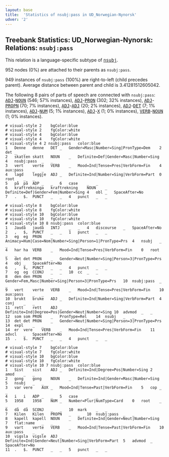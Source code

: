 ```yaml
---
layout: base
title:  'Statistics of nsubj:pass in UD_Norwegian-Nynorsk'
udver: '2'
---
```


## Treebank Statistics: UD_Norwegian-Nynorsk: Relations: `nsubj:pass`

This relation is a language-specific subtype of <tt><a href="no_nynorsk-dep-nsubj.html">nsubj</a></tt>.

952 nodes (0%) are attached to their parents as `nsubj:pass`.

949 instances of `nsubj:pass` (100%) are right-to-left (child precedes parent).
Average distance between parent and child is 3.41281512605042.

The following 8 pairs of parts of speech are connected with `nsubj:pass`: <tt><a href="no_nynorsk-pos-ADJ.html">ADJ</a></tt>-<tt><a href="no_nynorsk-pos-NOUN.html">NOUN</a></tt> (546; 57% instances), <tt><a href="no_nynorsk-pos-ADJ.html">ADJ</a></tt>-<tt><a href="no_nynorsk-pos-PRON.html">PRON</a></tt> (302; 32% instances), <tt><a href="no_nynorsk-pos-ADJ.html">ADJ</a></tt>-<tt><a href="no_nynorsk-pos-PROPN.html">PROPN</a></tt> (70; 7% instances), <tt><a href="no_nynorsk-pos-ADJ.html">ADJ</a></tt>-<tt><a href="no_nynorsk-pos-ADJ.html">ADJ</a></tt> (20; 2% instances), <tt><a href="no_nynorsk-pos-ADJ.html">ADJ</a></tt>-<tt><a href="no_nynorsk-pos-DET.html">DET</a></tt> (7; 1% instances), <tt><a href="no_nynorsk-pos-ADJ.html">ADJ</a></tt>-<tt><a href="no_nynorsk-pos-NUM.html">NUM</a></tt> (5; 1% instances), <tt><a href="no_nynorsk-pos-ADJ.html">ADJ</a></tt>-<tt><a href="no_nynorsk-pos-X.html">X</a></tt> (1; 0% instances), <tt><a href="no_nynorsk-pos-VERB.html">VERB</a></tt>-<tt><a href="no_nynorsk-pos-NOUN.html">NOUN</a></tt> (1; 0% instances).


~~~ conllu
# visual-style 2	bgColor:blue
# visual-style 2	fgColor:white
# visual-style 4	bgColor:blue
# visual-style 4	fgColor:white
# visual-style 4 2 nsubj:pass	color:blue
1	Denne	denne	DET	_	Gender=Masc|Number=Sing|PronType=Dem	2	det	_	_
2	skatten	skatt	NOUN	_	Definite=Def|Gender=Masc|Number=Sing	4	nsubj:pass	_	_
3	vert	verte	VERB	_	Mood=Ind|Tense=Pres|VerbForm=Fin	4	aux:pass	_	_
4	lagd	leggje	ADJ	_	Definite=Ind|Number=Sing|VerbForm=Part	0	root	_	_
5	på	på	ADP	_	_	6	case	_	_
6	kraftrekninga	kraftrekning	NOUN	_	Definite=Def|Gender=Fem|Number=Sing	4	obl	_	SpaceAfter=No
7	.	$.	PUNCT	_	_	4	punct	_	_

~~~


~~~ conllu
# visual-style 8	bgColor:blue
# visual-style 8	fgColor:white
# visual-style 10	bgColor:blue
# visual-style 10	fgColor:white
# visual-style 10 8 nsubj:pass	color:blue
1	Jaudå	jaudå	INTJ	_	_	4	discourse	_	SpaceAfter=No
2	,	$,	PUNCT	_	_	1	punct	_	_
3	eg	eg	PRON	_	Animacy=Hum|Case=Nom|Number=Sing|Person=1|PronType=Prs	4	nsubj	_	_
4	har	ha	VERB	_	Mood=Ind|Tense=Pres|VerbForm=Fin	0	root	_	_
5	det	det	PRON	_	Gender=Neut|Number=Sing|Person=3|PronType=Prs	4	obj	_	SpaceAfter=No
6	,	$,	PUNCT	_	_	4	punct	_	_
7	og	og	CCONJ	_	_	10	cc	_	_
8	den	den	PRON	_	Gender=Fem,Masc|Number=Sing|Person=3|PronType=Prs	10	nsubj:pass	_	_
9	vert	verte	VERB	_	Mood=Ind|Tense=Pres|VerbForm=Fin	10	aux:pass	_	_
10	brukt	bruke	ADJ	_	Definite=Ind|Number=Sing|VerbForm=Part	4	conj	_	_
11	rett	rett	ADJ	_	Definite=Ind|Degree=Pos|Gender=Neut|Number=Sing	10	advmod	_	_
12	som	som	PRON	_	PronType=Rel	14	nsubj	_	_
13	det	det	PRON	_	Gender=Neut|Number=Sing|Person=3|PronType=Prs	14	expl	_	_
14	er	vere	VERB	_	Mood=Ind|Tense=Pres|VerbForm=Fin	11	advcl	_	SpaceAfter=No
15	.	$.	PUNCT	_	_	4	punct	_	_

~~~


~~~ conllu
# visual-style 7	bgColor:blue
# visual-style 7	fgColor:white
# visual-style 10	bgColor:blue
# visual-style 10	fgColor:white
# visual-style 10 7 nsubj:pass	color:blue
1	Sist	sist	ADJ	_	Definite=Ind|Degree=Pos|Number=Sing	2	amod	_	_
2	gong	gong	NOUN	_	Definite=Ind|Gender=Masc|Number=Sing	5	nsubj	_	_
3	var	vere	AUX	_	Mood=Ind|Tense=Past|VerbForm=Fin	5	cop	_	_
4	i	i	ADP	_	_	5	case	_	_
5	1958	1958	NUM	_	Number=Plur|NumType=Card	0	root	_	_
6	då	då	SCONJ	_	_	10	mark	_	_
7	Kilen	Kilen	PROPN	_	_	10	nsubj:pass	_	_
8	kapell	kapell	NOUN	_	Definite=Ind|Gender=Neut|Number=Sing	7	flat:name	_	_
9	vart	verte	VERB	_	Mood=Ind|Tense=Past|VerbForm=Fin	10	aux:pass	_	_
10	vigsla	vigsle	ADJ	_	Definite=Ind|Gender=Neut|Number=Sing|VerbForm=Part	5	advmod	_	SpaceAfter=No
11	.	$.	PUNCT	_	_	5	punct	_	_

~~~


